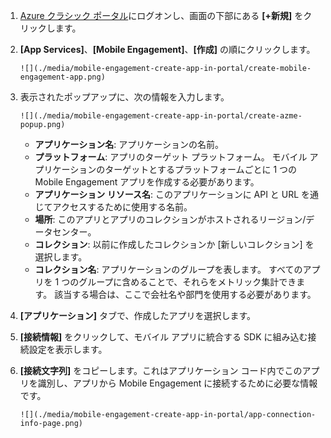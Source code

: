 1. [Azure クラシック ポータル](https://manage.windowsazure.com)にログオンし、画面の下部にある **[+新規]** をクリックします。
2. **[App Services]**、**[Mobile Engagement]**、**[作成]** の順にクリックします。
   
       ![](./media/mobile-engagement-create-app-in-portal/create-mobile-engagement-app.png)
3. 表示されたポップアップに、次の情報を入力します。
   
       ![](./media/mobile-engagement-create-app-in-portal/create-azme-popup.png)
   
   * **アプリケーション名**: アプリケーションの名前。 
   * **プラットフォーム**: アプリのターゲット プラットフォーム。 モバイル アプリケーションのターゲットとするプラットフォームごとに 1 つの Mobile Engagement アプリを作成する必要があります。 
   * **アプリケーション リソース名**: このアプリケーションに API と URL を通じてアクセスするために使用する名前。 
   * **場所**: このアプリとアプリのコレクションがホストされるリージョン/データセンター。
   * **コレクション**: 以前に作成したコレクションか [新しいコレクション] を選択します。
   * **コレクション名**: アプリケーションのグループを表します。 すべてのアプリを 1 つのグループに含めることで、それらをメトリック集計できます。 該当する場合は、ここで会社名や部門を使用する必要があります。
4. **[アプリケーション]** タブで、作成したアプリを選択します。
5. **[接続情報]** をクリックして、モバイル アプリに統合する SDK に組み込む接続設定を表示します。
6. **[接続文字列]** をコピーします。これはアプリケーション コード内でこのアプリを識別し、アプリから Mobile Engagement に接続するために必要な情報です。
   
       ![](./media/mobile-engagement-create-app-in-portal/app-connection-info-page.png)



<!--HONumber=Jan17_HO3-->


